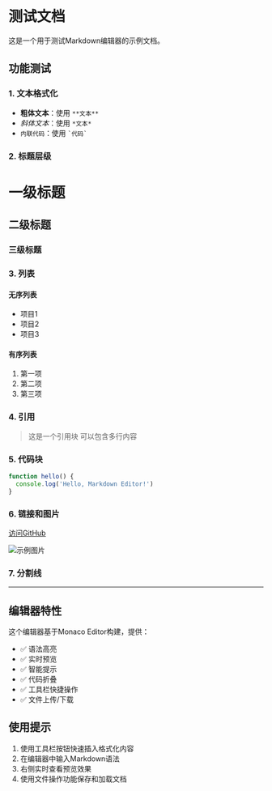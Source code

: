 # 测试文档

这是一个用于测试Markdown编辑器的示例文档。

## 功能测试

### 1. 文本格式化

- **粗体文本**：使用 `**文本**`
- _斜体文本_：使用 `*文本*`
- `内联代码`：使用 `` `代码` ``

### 2. 标题层级

# 一级标题

## 二级标题

### 三级标题

### 3. 列表

#### 无序列表

- 项目1
- 项目2
- 项目3

#### 有序列表

1. 第一项
2. 第二项
3. 第三项

### 4. 引用

> 这是一个引用块
> 可以包含多行内容

### 5. 代码块

```javascript
function hello() {
  console.log('Hello, Markdown Editor!')
}
```

### 6. 链接和图片

[访问GitHub](https://github.com)

![示例图片](https://via.placeholder.com/300x200)

### 7. 分割线

---

## 编辑器特性

这个编辑器基于Monaco Editor构建，提供：

- ✅ 语法高亮
- ✅ 实时预览
- ✅ 智能提示
- ✅ 代码折叠
- ✅ 工具栏快捷操作
- ✅ 文件上传/下载

## 使用提示

1. 使用工具栏按钮快速插入格式化内容
2. 在编辑器中输入Markdown语法
3. 右侧实时查看预览效果
4. 使用文件操作功能保存和加载文档
